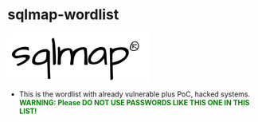 # sqlmap-wordlist

[![](https://github.com/Offensive-Penetration-Security/sqlmap-wordlist/blob/main/Docs/sqlmap_logo.png)](https://sqlmap.org/)

- This is the wordlist with already vulnerable plus PoC,  hacked systems.
<span style="color: green"><b>WARNING: Please DO NOT USE PASSWORDS LIKE THIS ONE IN THIS LIST!</b></span>
